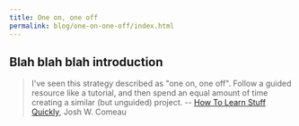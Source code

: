 ```yaml
---
title: One on, one off
permalink: blog/one-on-one-off/index.html
---
```

Blah blah blah introduction
---

> I've seen this strategy described as "one on, one off". Follow a guided resource like a tutorial, and then spend an equal amount of time creating a similar (but unguided) project.
-- [How To Learn Stuff Quickly](https://www.joshwcomeau.com/blog/how-to-learn-stuff-quickly/), Josh W. Comeau